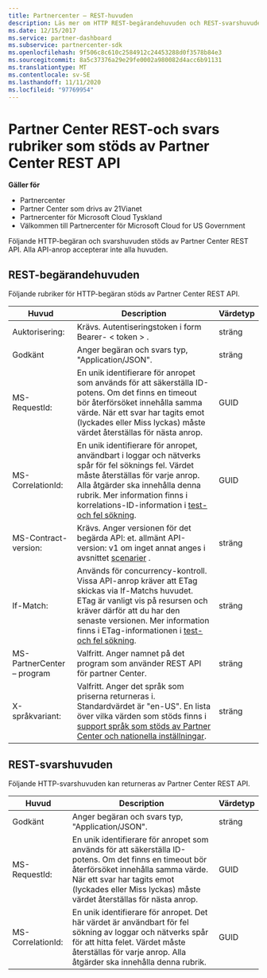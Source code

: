 ```yaml
---
title: Partnercenter – REST-huvuden
description: Läs mer om HTTP REST-begärandehuvuden och REST-svarshuvuden som stöds av Partner Center REST API.
ms.date: 12/15/2017
ms.service: partner-dashboard
ms.subservice: partnercenter-sdk
ms.openlocfilehash: 9f506c8c610c2584912c24453288d0f3578b84e3
ms.sourcegitcommit: 8a5c37376a29e29fe0002a980082d4acc6b91131
ms.translationtype: MT
ms.contentlocale: sv-SE
ms.lasthandoff: 11/11/2020
ms.locfileid: "97769954"
---
```

# <a name="partner-center-rest-and-response-headers-supported-by-the-partner-center-rest-api"></a>Partner Center REST-och svars rubriker som stöds av Partner Center REST API 

**Gäller för**

- Partnercenter
- Partner Center som drivs av 21Vianet
- Partnercenter för Microsoft Cloud Tyskland
- Välkommen till Partnercenter för Microsoft Cloud for US Government

Följande HTTP-begäran och svarshuvuden stöds av Partner Center REST API. Alla API-anrop accepterar inte alla huvuden.

## <a name="rest-request-headers"></a>REST-begärandehuvuden

Följande rubriker för HTTP-begäran stöds av Partner Center REST API.

| Huvud                       | Description                                                                                                                                                                                                                                                                            | Värdetyp |
|------------------------------|----------------------------------------------------------------------------------------------------------------------------------------------------------------------------------------------------------------------------------------------------------------------------------------|------------|
| Auktorisering:               | Krävs. Autentiseringstoken i form Bearer- &lt; token &gt; .                                                                                                                                                                                                                    | sträng     |
| Godkänt                      | Anger begäran och svars typ, "Application/JSON".                                                                                                                                                                                                                           | sträng     |
| MS-RequestId:                | En unik identifierare för anropet som används för att säkerställa ID-potens. Om det finns en timeout bör återförsöket innehålla samma värde. När ett svar har tagits emot (lyckades eller Miss lyckas) måste värdet återställas för nästa anrop.                                            | GUID       |
| MS-CorrelationId:            | En unik identifierare för anropet, användbart i loggar och nätverks spår för fel söknings fel. Värdet måste återställas för varje anrop. Alla åtgärder ska innehålla denna rubrik. Mer information finns i korrelations-ID-information i [test-och fel sökning](test-and-debug.md). | GUID       |
| MS-Contract-version:         | Krävs. Anger versionen för det begärda API: et. allmänt API-version: v1 om inget annat anges i avsnittet [scenarier](scenarios.md) .                                                                                                                                  | sträng     |
| If-Match:                    | Används för concurrency-kontroll. Vissa API-anrop kräver att ETag skickas via If-Matchs huvudet. ETag är vanligt vis på resursen och kräver därför att du har den senaste versionen. Mer information finns i ETag-informationen i [test-och fel sökning](test-and-debug.md).                | sträng     |
| MS-PartnerCenter – program | Valfritt. Anger namnet på det program som använder REST API för partner Center.                                                                                                                                                                                             | sträng     |
| X-språkvariant:                    | Valfritt. Anger det språk som priserna returneras i. Standardvärdet är "en-US". En lista över vilka värden som stöds finns i [support språk som stöds av Partner Center och nationella inställningar](partner-center-supported-languages-and-locales.md).                                                                                                                                                                                                  | sträng     |

## <a name="rest-response-headers"></a>REST-svarshuvuden

Följande HTTP-svarshuvuden kan returneras av Partner Center REST API.

| Huvud            | Description                                                                                                                                                                                                                                 | Värdetyp |
|-------------------|---------------------------------------------------------------------------------------------------------------------------------------------------------------------------------------------------------------------------------------------|------------|
| Godkänt           | Anger begäran och svars typ, "Application/JSON".                                                                                                                                                                                | sträng     |
| MS-RequestId:     | En unik identifierare för anropet som används för att säkerställa ID-potens. Om det finns en timeout bör återförsöket innehålla samma värde. När ett svar har tagits emot (lyckades eller Miss lyckas) måste värdet återställas för nästa anrop. | GUID       |
| MS-CorrelationId: | En unik identifierare för anropet. Det här värdet är användbart för fel sökning av loggar och nätverks spår för att hitta felet. Värdet måste återställas för varje anrop. Alla åtgärder ska innehålla denna rubrik.                                                       | GUID       |
